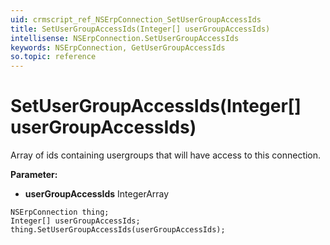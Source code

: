 ```yaml
---
uid: crmscript_ref_NSErpConnection_SetUserGroupAccessIds
title: SetUserGroupAccessIds(Integer[] userGroupAccessIds)
intellisense: NSErpConnection.SetUserGroupAccessIds
keywords: NSErpConnection, GetUserGroupAccessIds
so.topic: reference
---
```


# SetUserGroupAccessIds(Integer[] userGroupAccessIds)

Array of ids containing usergroups that will have access to this connection.

**Parameter:** 
* **userGroupAccessIds** IntegerArray

```crmscript
NSErpConnection thing;
Integer[] userGroupAccessIds;
thing.SetUserGroupAccessIds(userGroupAccessIds);
```

